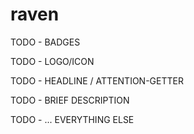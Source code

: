 # raven

TODO - BADGES

TODO - LOGO/ICON

TODO - HEADLINE / ATTENTION-GETTER

TODO - BRIEF DESCRIPTION

TODO - ... EVERYTHING ELSE
